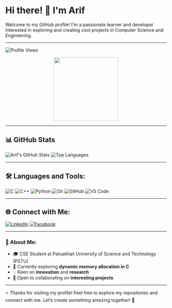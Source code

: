 # Hi there! 👋 I'm Arif

Welcome to my GitHub profile! I'm a passionate learner and developer interested in exploring and creating cool projects in Computer Science and Engineering.

---

![Profile Views](https://komarev.com/ghpvc/?username=arif-z04&color=blue)

<div align="center">
  <img src="https://media.giphy.com/media/M9gbBd9nbDrOTu1Mqx/giphy.gif" width="200"/>
</div>

---

## 📊 GitHub Stats

![Arif's GitHub Stats](https://github-readme-stats.vercel.app/api?username=arif-z04&show_icons=true&theme=radical)
![Top Languages](https://github-readme-stats.vercel.app/api/top-langs/?username=arif-z04&layout=compact&theme=radical)


---

## 🛠️ Languages and Tools:

![C](https://img.shields.io/badge/-C-00599C?style=flat&logo=c)
![C++](https://img.shields.io/badge/-C++-00599C?style=flat&logo=cplusplus)
![Python](https://img.shields.io/badge/-Python-3776AB?style=flat&logo=python)
![Git](https://img.shields.io/badge/-Git-F05032?style=flat&logo=git)
![GitHub](https://img.shields.io/badge/-GitHub-181717?style=flat&logo=github)
![VS Code](https://img.shields.io/badge/-VS%20Code-007ACC?style=flat&logo=visual-studio-code)

---

## 🌐 Connect with Me:

[![LinkedIn](https://img.shields.io/badge/LinkedIn-blue?style=flat&logo=linkedin)](https://www.linkedin.com/in/smarifuzzaman04/)
[![Facebook](https://img.shields.io/badge/Facebook-1877F2?style=flat&logo=facebook&logoColor=white)](https://www.facebook.com/arif.uz.zaman2003)

---

### 🚀 About Me:

- 🎓 CSE Student at Patuakhali University of Science and Technology (PSTU)
- 🌱 Currently exploring **dynamic memory allocation in C**
- 💡 Keen on **innovation** and **research**
- 🤝 Open to collaborating on **interesting projects**

---

⭐️ Thanks for visiting my profile! Feel free to explore my repositories and connect with me. Let’s create something amazing together! 🚀
